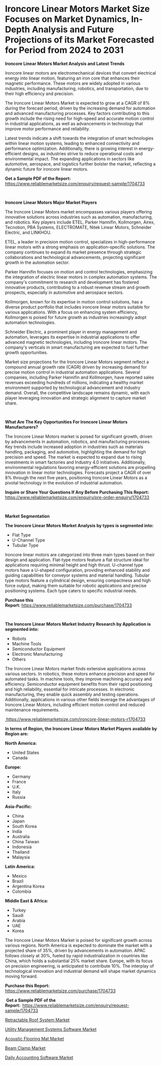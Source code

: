 <p><h1>Ironcore Linear Motors Market Size Focuses on Market Dynamics, In-Depth Analysis and Future Projections of its Market Forecasted for Period from 2024 to 2031</h1></p><p><strong>Ironcore Linear Motors Market Analysis and Latest Trends</strong></p>
<p><p>Ironcore linear motors are electromechanical devices that convert electrical energy into linear motion, featuring an iron core that enhances their magnetic performance. These motors are widely adopted in various industries, including manufacturing, robotics, and transportation, due to their high efficiency and precision. </p><p>The Ironcore Linear Motors Market is expected to grow at a CAGR of 8% during the forecast period, driven by the increasing demand for automation and advanced manufacturing processes. Key factors contributing to this growth include the rising need for high-speed and accurate motion control in industrial applications, as well as advancements in technology that improve motor performance and reliability. </p><p>Latest trends indicate a shift towards the integration of smart technologies within linear motion systems, leading to enhanced connectivity and performance optimization. Additionally, there is growing interest in energy-efficient designs, as industries strive to reduce operational costs and environmental impact. The expanding applications in sectors like automotive, aerospace, and logistics further bolster the market, reflecting a dynamic future for ironcore linear motors.</p></p>
<p><strong>Get a Sample PDF of the Report:&nbsp;</strong> <a href="https://www.reliablemarketsize.com/enquiry/request-sample/1704733?utm_campaign=1131&utm_medium=2&utm_source=Github&utm_content=ia&utm_term=21102024&utm_id=ironcore-linear-motors">https://www.reliablemarketsize.com/enquiry/request-sample/1704733</a></p>
<p>&nbsp;</p>
<p><strong>Ironcore Linear Motors Major Market Players</strong></p>
<p><p>The Ironcore Linear Motors market encompasses various players offering innovative solutions across industries such as automation, manufacturing, and robotics. Key players include ETEL, Parker Hannifin, Kollmorgen, Airex, Tecnotion, PBA Systems, ELECTROMATE, Nitek Linear Motors, Schneider Electric, and LINKHOU.</p><p>ETEL, a leader in precision motion control, specializes in high-performance linear motors with a strong emphasis on application-specific solutions. The company continues to expand its market presence through strategic collaborations and technological advancements, projecting significant growth in the automation sector.</p><p>Parker Hannifin focuses on motion and control technologies, emphasizing the integration of electric linear motors in complex automation systems. The company's commitment to research and development has fostered innovative products, contributing to a robust revenue stream and growth prospects, especially in automotive and aerospace sectors.</p><p>Kollmorgen, known for its expertise in motion control solutions, has a diverse product portfolio that includes ironcore linear motors suitable for various applications. With a focus on enhancing system efficiency, Kollmorgen is poised for future growth as industries increasingly adopt automation technologies.</p><p>Schneider Electric, a prominent player in energy management and automation, leverages its expertise in industrial applications to offer advanced magnetic technologies, including ironcore linear motors. The company's verticals in smart manufacturing are expected to fuel further growth opportunities.</p><p>Market size projections for the Ironcore Linear Motors segment reflect a compound annual growth rate (CAGR) driven by increasing demand for precise motion control in industrial automation applications. Several companies, including Parker Hannifin and Kollmorgen, have reported sales revenues exceeding hundreds of millions, indicating a healthy market environment supported by technological advancement and industry demand. Overall, the competitive landscape remains dynamic, with each player leveraging innovation and strategic alignment to capture market share.</p></p>
<p>&nbsp;</p>
<p><strong>What Are The Key Opportunities For Ironcore Linear Motors Manufacturers?</strong></p>
<p><p>The Ironcore Linear Motors market is poised for significant growth, driven by advancements in automation, robotics, and manufacturing processes. Key trends include increased adoption in industries such as materials handling, packaging, and automotive, highlighting the demand for high precision and speed. The market is expected to expand due to rising investments in smart factories and Industry 4.0 initiatives. Additionally, environmental regulations favoring energy-efficient solutions are propelling innovation in linear motor technologies. Forecasts project a CAGR of over 8% through the next five years, positioning Ironcore Linear Motors as a pivotal technology in the evolution of industrial automation.</p></p>
<p><strong>Inquire or Share Your Questions If Any Before Purchasing This Report:</strong> <a href="https://www.reliablemarketsize.com/enquiry/pre-order-enquiry/1704733?utm_campaign=1131&utm_medium=2&utm_source=Github&utm_content=ia&utm_term=21102024&utm_id=ironcore-linear-motors">https://www.reliablemarketsize.com/enquiry/pre-order-enquiry/1704733</a></p>
<p>&nbsp;</p>
<p><strong>Market Segmentation</strong></p>
<p><strong>The Ironcore Linear Motors Market Analysis by types is segmented into:</strong></p>
<p><ul><li>Flat Type</li><li>U-Channel Type</li><li>Tubular Type</li></ul></p>
<p><p>Ironcore linear motors are categorized into three main types based on their design and application. Flat-type motors feature a flat structure ideal for applications requiring minimal height and high thrust. U-channel type motors have a U-shaped configuration, providing enhanced stability and guiding capabilities for conveyor systems and material handling. Tubular type motors feature a cylindrical design, ensuring compactness and high force output, making them suitable for robotic applications and precise positioning systems. Each type caters to specific industrial needs.</p></p>
<p><strong>Purchase this Report:&nbsp;</strong><a href="https://www.reliablemarketsize.com/purchase/1704733?utm_campaign=1131&utm_medium=2&utm_source=Github&utm_content=ia&utm_term=21102024&utm_id=ironcore-linear-motors">https://www.reliablemarketsize.com/purchase/1704733</a></p>
<p>&nbsp;</p>
<p><strong>The Ironcore Linear Motors Market Industry Research by Application is segmented into:</strong></p>
<p><ul><li>Robots</li><li>Machine Tools</li><li>Semiconductor Equipment</li><li>Electronic Manufacturing</li><li>Others</li></ul></p>
<p><p>The Ironcore Linear Motors market finds extensive applications across various sectors. In robotics, these motors enhance precision and speed for automated tasks. In machine tools, they improve machining accuracy and efficiency. Semiconductor equipment benefits from their rapid positioning and high reliability, essential for intricate processes. In electronic manufacturing, they enable quick assembly and testing operations. Additionally, applications in various other fields leverage the advantages of Ironcore Linear Motors, including efficient motion control and reduced maintenance requirements.</p></p>
<p><a href="https://www.reliablemarketsize.com/ironcore-linear-motors-r1704733?utm_campaign=1131&utm_medium=2&utm_source=Github&utm_content=ia&utm_term=21102024&utm_id=ironcore-linear-motors">&nbsp;https://www.reliablemarketsize.com/ironcore-linear-motors-r1704733</a></p>
<p><strong>In terms of Region, the Ironcore Linear Motors Market Players available by Region are:</strong></p>
<p>
    <p> <strong> North America: </strong>
        <ul>
            <li>United States</li>
            <li>Canada</li>
        </ul>
        </p> 
    <p> <strong> Europe: </strong>
        <ul>
            <li>Germany</li>
            <li>France</li>
            <li>U.K.</li>
            <li>Italy</li>
            <li>Russia</li>
        </ul>
        </p> 
    <p> <strong> Asia-Pacific: </strong>
        <ul>
            <li>China</li>
            <li>Japan</li>
            <li>South Korea</li>
            <li>India</li>
            <li>Australia</li>
            <li>China Taiwan</li>
            <li>Indonesia</li>
            <li>Thailand</li>
            <li>Malaysia</li>
        </ul>
        </p> 
    <p> <strong> Latin America: </strong>
        <ul>
            <li>Mexico</li>
            <li>Brazil</li>
            <li>Argentina Korea</li>
            <li>Colombia</li>
        </ul>
        </p> 
    <p> <strong> Middle East & Africa: </strong>
        <ul>
            <li>Turkey</li>
            <li>Saudi</li>
            <li>Arabia</li>
            <li>UAE</li>
            <li>Korea</li>
        </ul>
    </p>
    </p>
<p><p>The Ironcore Linear Motors Market is poised for significant growth across various regions. North America is expected to dominate the market with a projected share of 35%, driven by advancements in automation. APAC follows closely at 30%, fueled by rapid industrialization in countries like China, which holds a substantial 25% market share. Europe, with its focus on precision engineering, is anticipated to contribute 10%. The interplay of technological innovation and industrial demand will shape market dynamics moving forward.</p></p>
<p><strong>Purchase this Report: </strong><a href="https://www.reliablemarketsize.com/purchase/1704733?utm_campaign=1131&utm_medium=2&utm_source=Github&utm_content=ia&utm_term=21102024&utm_id=ironcore-linear-motors">https://www.reliablemarketsize.com/purchase/1704733</a></p>
<p>&nbsp;<strong>Get a Sample PDF of the Report:&nbsp;&nbsp;</strong><a href="https://www.reliablemarketsize.com/enquiry/request-sample/1704733?utm_campaign=1131&utm_medium=2&utm_source=Github&utm_content=ia&utm_term=21102024&utm_id=ironcore-linear-motors">https://www.reliablemarketsize.com/enquiry/request-sample/1704733</a></p>
<p><strong></strong></p>
<p><p><a href="https://www.linkedin.com/pulse/retractable-roof-system-market-navigating-challenges-unlocking-aielf?utm_campaign=1131&utm_medium=2&utm_source=Github&utm_content=ia&utm_term=21102024&utm_id=ironcore-linear-motors">Retractable Roof System Market</a></p><p><a href="https://github.com/cecilebbruhter/Market-Research-Report-List-1/blob/main/utility-management-systems-software-market.md?utm_campaign=1131&utm_medium=2&utm_source=Github&utm_content=ia&utm_term=21102024&utm_id=ironcore-linear-motors">Utility Management Systems Software Market</a></p><p><a href="https://www.linkedin.com/pulse/analyzing-acoustic-flooring-mat-market-dynamics-growth-hkwrf?utm_campaign=1131&utm_medium=2&utm_source=Github&utm_content=ia&utm_term=21102024&utm_id=ironcore-linear-motors">Acoustic Flooring Mat Market</a></p><p><a href="https://issuu.com/reportprime-2/docs/beam-clamp-market-size-2030.pptx_fb426a1c181923?utm_campaign=1131&utm_medium=2&utm_source=Github&utm_content=ia&utm_term=21102024&utm_id=ironcore-linear-motors">Beam Clamp Market</a></p><p><a href="https://github.com/doyeme32g/Market-Research-Report-List-1/blob/main/daily-accounting-software-market.md?utm_campaign=1131&utm_medium=2&utm_source=Github&utm_content=ia&utm_term=21102024&utm_id=ironcore-linear-motors">Daily Accounting Software Market</a></p></p>
